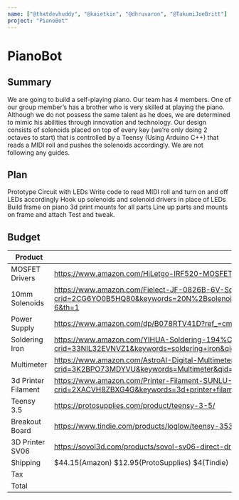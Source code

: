 ```yaml
---
name: ["@thatdevhuddy", "@kaietkin", "@dhruvaron", "@TakumiJoeBritt"]
project: "PianoBot"
---
```


# PianoBot

## Summary

We are going to build a self-playing piano. Our team has 4 members. One of our group member’s has a brother who is very skilled at playing the piano. Although we do not possess the same talent as he does, we are determined to mimic his abilities through innovation and technology. Our design consists of solenoids placed on top of every key (we’re only doing 2 octaves to start) that is controlled by a Teensy (Using Arduino C++) that reads a MIDI roll and pushes the solenoids accordingly. We are not following any guides.

## Plan

Prototype Circuit with LEDs
Write code to read MIDI roll and turn on and off LEDs accordingly
Hook up solenoids and solenoid drivers in place of LEDs
Build frame on piano
3d print mounts for all parts
Line up parts and mounts on frame and attach
Test and tweak.


## Budget

| Product           | Supplier/Link                         | Cost    |
| ---------------   | ------------------------------------- | ------  |
| MOSFET Drivers    | https://www.amazon.com/HiLetgo-IRF520-MOSFET-Arduino-Raspberry/dp/B01I1J14MO/ref=sr_1_4?keywords=mosfet+solenoid+driver&qid=1673674873&sr=8-4                             | $42.00  |
| 10mm Solenoids    | https://www.amazon.com/Fielect-JF-0826B-6V-Solenoid-Electromagnet-Linear/dp/B07Z3N7D9R/ref=sr_1_6?crid=2CG6YO0B5HQ80&keywords=20N%2Bsolenoid%2Bpush%2Bactuator%2B10mm%2Bstroke&qid=1673676087&sprefix=20n%2Bsolenoid%2Bpush%2Bactuator%2B10mm%2Bstroke%2Caps%2C187&sr=8-6&th=1                              | $312.00 |
| Power Supply      | https://www.amazon.com/dp/B078RTV41D?ref_=cm_sw_r_cp_ud_dp_A5EWXFB7QCV5T4Y3D6P2                             | $22.99  |
| Soldering Iron    | https://www.amazon.com/YIHUA-Soldering-194%C2%BAF-896%C2%BAF-Adjustable-Calibration/dp/B082F1WKP9/ref=sr_1_7?crid=33NIL32EVNVZ1&keywords=soldering+iron&qid=1673499441&s=industrial&sprefix=soldering+iron%2Cindustrial%2C419&sr=1-7                                | $39.99  |
| Multimeter        |https://www.amazon.com/AstroAI-Digital-Multimeter-Voltage-Tester/dp/B01ISAMUA6/ref=sr_1_7?crid=3K2BPO73MDYVU&keywords=Multimeter&qid=1673498264&s=industrial&sprefix=multimet%2Cindustrial%2C159&sr=1-7                                | $12.99  |
|3d Printer Filament| https://www.amazon.com/Printer-Filament-SUNLU-Dimensional-Accuracy/dp/B07XG3RM58/ref=sr_1_6?crid=2XACVH8ZBXG4G&keywords=3d+printer+filament+3+pack&qid=1673725515&s=industrial&sprefix=3d+printer+filament+3+pack%2Cindustrial%2C147&sr=1-6                                | $16.14  |
| Teensy 3.5        | https://protosupplies.com/product/teensy-3-5/                       | $31.95  |
| Breakout Board    | https://www.tindie.com/products/loglow/teensy-3536-breakout-revision-a-due/                                | $17.00  |
| 3D Printer SV06   | https://sovol3d.com/products/sovol-sv06-direct-drive-3d-printer#                               | $259.99 |
| Shipping          |$44.15(Amazon) $12.95(ProtoSupplies) $4(Tindie)  | $17.00  |
| Tax               |                                       | $44.83  |
|Total              |                                       | $862.01 |
